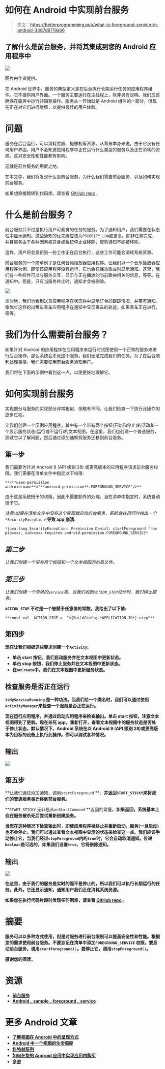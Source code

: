 # 如何在 Android 中实现前台服务

> 原文：<https://betterprogramming.pub/what-is-foreground-service-in-android-3487d9719ab6>

## 了解什么是前台服务，并将其集成到您的 Android 应用程序中

![](img/2c431fe47d215db32e4a22e3627648fb.png)

图片由作者提供。

在 Android 世界中，服务的典型定义是在后台执行长期运行任务的应用程序组件。它不提供用户界面。一个服务主要运行在主线程上，除非另有说明。我们应该确保在服务中运行非阻塞操作。服务从一开始就是 Android 组件的一部分，但现在正在对它们进行增强，以提供最佳的用户体验。

# 问题

服务在后台运行，可以消耗位置、摄像机等资源。从背景本身来说。由于它没有任何用户界面，用户不会知道应用程序中正在运行什么类型的服务以及正在消耗的资源。这对安全性和性能都有影响。

这就是前台服务的用武之地。

在本文中，我们将发现什么是前台服务，为什么我们需要前台服务，以及如何实现前台服务。

如果想直接跳转到代码库，请查看 [GitHub repo](https://github.com/pavan5208/android_sample_foreground_service) 。

# 什么是前台服务？

前台服务只不过是执行用户可察觉的任务的服务。为了通知用户，我们需要在状态栏中显示通知。这些通知的优先级应该为`PRIORITY_LOW`或更高。除非任务完成，并且服务由于各种因素被自身或系统停止或移除，否则通知不能被移除。

这样，用户将会意识到一些工作正在后台执行，这些工作可能会消耗系统资源。

前台服务的一个简单例子是任何音频播放器应用程序。让我们以一个音乐播放器应用程序为例，即使该应用程序没有运行，它也会在播放歌曲时显示通知。这里，我们有一些控件可以与服务交互，显示与正在播放的当前歌曲相关的信息，等等。在通知中。但是，只有当服务终止时，通知才会被删除。

![](img/99829c488cf2401aae336838e9a17770.png)

类似地，我们也看到送货应用程序在状态栏中显示订单的跟踪情况，并带有通知，像优步这样的出租车乘车应用程序在通知中显示乘车的轨迹，如果乘车正在进行，等等。

# **我们为什么需要前台服务？**

如果针对 Android 的应用程序在应用程序未运行时试图使用一个正常的服务来进行后台操作，那么系统会杀死这个服务，我们无法完成我们的任务。为了在后台顺利处理事情，我们需要使用前台服务通知用户。

我们将在下面的示例中看到这一点，以便更好地理解它。

# 如何实现前台服务

实现部分与服务的实现部分非常相似，但略有不同。让我们检查一下执行此操作的逐步过程。

让我们创建一个示例应用程序，其中有一个带有两个按钮(开始和停止)的活动和一个显示服务状态(运行或不运行)的文本视图。在这里，我们也创建一个普通服务，测试它以了解问题，然后通过添加通知将服务迁移到前台服务。

## 第一步

我们需要为针对 Android 9 (API 级别 28) 或更高版本的应用程序请求前台服务权限。我们需要在清单文件中指定以下权限:

```
**<**uses-permission android:name**="**android.permission**.FOREGROUND_SERVICE"/>**
```

由于这是系统授予的权限，因此不需要额外的处理。当在清单中指定时，系统自动授予它。

*注意:如果在清单文件中没有这个权限就启动前台服务，系统会在运行时抛出一个*`*SecurityException*`**导致 app 崩溃:**

```
*java.lang.SecurityException: Permission Denial: startForeground from pid=xxx, uid=xxxx requires android.permission.FOREGROUND_SERVICE*
```

## *第二步*

*让我们创建一个带有两个按钮和一个文本视图的布局文件。*

## *第三步*

*让我们创建一个简单的`Service`类。当我们收到`ACTION_STOP`*动作时，我们停止服务。**

**`ACTION_STOP` 不过是一个被赋予任意值的常数。我给出了以下值:**

```
**const val  ACTION_STOP =  "${BuildConfig.*APPLICATION_ID*}.stop"**
```

## **第四步**

**现在让我们根据这些要求创建一个`Activity`:**

*   **单击 start 按钮，我们启动服务并在文本视图中更新状态。**
*   **单击 stop 按钮，我们停止服务并在文本视图中更新状态。**
*   **在`onCreate`中，我们在文本视图中更新服务状态。**

## **检查服务是否正在运行**

**`isMyServiceRunning` 是一种功法。当我们给一个类名时，我们可以通过使用`ActivityManager`来检查一个服务是否正在运行。**

**现在运行应用程序，并通过启动应用程序来检查输出。单击 start 按钮，注意文本视图得到了更新。现在杀死 app，重新打开，查看文本视图中的服务状态是否处于停止状态。默认情况下，Android 系统在以 Android 9 (API 级别 28)或更高版本为目标的设备上执行此操作。你可以测试各种情况。**

## ****输出****

**![](img/a992057c5929dc896759e0bd7209aef5.png)**

## ****第五步****

**让我们通过添加通知、调用`startForeground` **、**并返回`START_STICKY`来将我们的普通服务类迁移到前台服务。**

**`START_STICKY` 无非是从`onStartCommand` **返回的常量。**如果返回，系统基本上会在服务被杀死后尝试重新创建服务。**

**当您在这种情况下检查输出时，即使应用程序被终止并重新启动，服务(一旦启动)也不会停止。我们可以通过查看文本视图中显示的状态来检查这一点。我们应该手动停止它，当我们经过`stopForeground`内的`true`时，它会自动取消通知。传递`boolean`是可选的，如果我们设置`true`，它将删除通知。**

## ****输出****

**![](img/2be8cf6f5562be3e396fffb4fb03822b.png)**

**在这里，由于我们的服务是实时的而不是停止的，所以我们可以执行长期运行的任务。此外，它还显示通知，通知用户我们正在消耗系统资源。**

**如果您在执行代码片段时发现任何困难，请查看 [GitHub repo](https://github.com/pavan5208/android_sample_foreground_service) 。**

# **摘要**

**服务可以以多种方式使用，但是对服务进行前台限制可以提高安全性和性能。根据您的需求使用前台服务。不要忘记在清单中添加`FOREGROUND_SERVICE` 权限。要启动前台服务，调用`startForeground()`。要停止它，调用`stopForeground()`。**

**感谢您的阅读。**

# ****资源****

*   **[前台服务](https://developer.android.com/guide/components/foreground-services)**
*   **[Android _ sample _ foreground _ service](https://github.com/pavan5208/android_sample_foreground_service)**

# **更多 Android 文章**

*   **[了解视图在 Android 中的呈现方式](https://medium.com/@pavan.careers5208)**
*   **[Android 中一个视图的生命周期](https://proandroiddev.com/the-life-cycle-of-a-view-in-android-6a2c4665b95e)**
*   **[科特林系列](https://medium.com/android-dev-hacks/kotlin-advanced-programming-89aef9b2ecb8)**
*   **[如何在您的 Android 应用中实现应用内购买](/how-to-implement-in-app-purchases-in-your-android-app-7cc1f80148a4)**
*   **[多更](https://medium.com/@pavan.careers5208)**